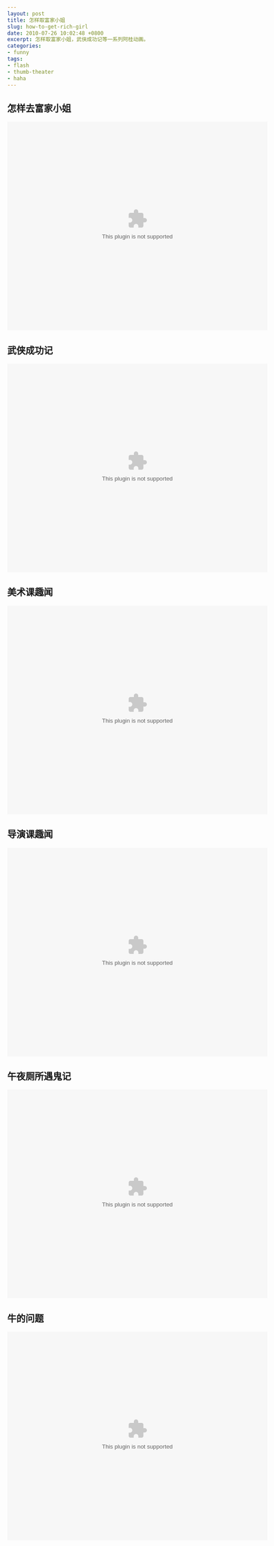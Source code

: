 ```yaml
---
layout: post
title: 怎样取富家小姐
slug: how-to-get-rich-girl
date: 2010-07-26 10:02:48 +0800
excerpt: 怎样取富家小姐，武侠成功记等一系列阿桂动画。
categories:
- funny
tags:
- flash
- thumb-theater
- haha
---
```


## 怎样去富家小姐 

<embed width="600" height="480" src="{{ site.path.uploads }}2010/07/26/how-to-get-rich-girl/how_to_get_rich_girl.swf" />

## 武侠成功记

<embed width="600" height="480" src="{{ site.path.uploads }}2010/07/26/how-to-get-rich-girl/how_chivalrous_man_success.swf" />

## 美术课趣闻

<embed width="600" height="480" src="{{ site.path.uploads }}2010/07/26/how-to-get-rich-girl/interesting_art_class.swf" />

## 导演课趣闻

<embed width="600" height="480" src="{{ site.path.uploads }}2010/07/26/how-to-get-rich-girl/interesting_irector_class.swf" />

## 午夜厕所遇鬼记

<embed width="600" height="480" src="{{ site.path.uploads }}2010/07/26/how-to-get-rich-girl/meet_ghost_in_toilet.swf" />

## 牛的问题

<embed width="600" height="480" src="{{ site.path.uploads }}2010/07/26/how-to-get-rich-girl/the_question_of_caw.swf" />
